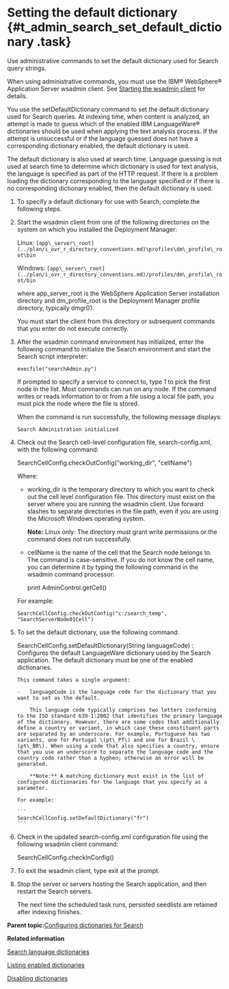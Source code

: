# Setting the default dictionary {#t_admin_search_set_default_dictionary .task}

Use administrative commands to set the default dictionary used for Search query strings.

When using administrative commands, you must use the IBM® WebSphere® Application Server wsadmin client. See [Starting the wsadmin client](t_admin_wsadmin_starting.md) for details.

You use the setDefaultDictionary command to set the default dictionary used for Search queries. At indexing time, when content is analyzed, an attempt is made to guess which of the enabled IBM LanguageWare® dictionaries should be used when applying the text analysis process. If the attempt is unsuccessful or if the language guessed does not have a corresponding dictionary enabled, the default dictionary is used.

The default dictionary is also used at search time. Language guessing is not used at search time to determine which dictionary is used for text analysis, the language is specified as part of the HTTP request. If there is a problem loading the dictionary corresponding to the language specified or if there is no corresponding dictionary enabled, then the default dictionary is used.

1.  To specify a default dictionary for use with Search, complete the following steps.
2.  Start the wsadmin client from one of the following directories on the system on which you installed the Deployment Manager:

    Linux: `[app\_server\_root](../plan/i_ovr_r_directory_conventions.md)\profiles\dm\_profile\_root\bin`

    Windows: `[app\_server\_root](../plan/i_ovr_r_directory_conventions.md)/profiles/dm\_profile\_root/bin`

    where app\_server\_root is the WebSphere Application Server installation directory and dm\_profile\_root is the Deployment Manager profile directory, typically dmgr01.

    You must start the client from this directory or subsequent commands that you enter do not execute correctly.

3.  After the wsadmin command environment has initialized, enter the following command to initialize the Search environment and start the Search script interpreter:

    ```
    execfile("searchAdmin.py")
    ```

    If prompted to specify a service to connect to, type 1 to pick the first node in the list. Most commands can run on any node. If the command writes or reads information to or from a file using a local file path, you must pick the node where the file is stored.

    When the command is run successfully, the following message displays:

    ```
    Search Administration initialized
    ```

4.  Check out the Search cell-level configuration file, search-config.xml, with the following command:

    SearchCellConfig.checkOutConfig\("working\_dir", "cellName"\)

    Where:

    -   working\_dir is the temporary directory to which you want to check out the cell level configuration file. This directory must exist on the server where you are running the wsadmin client. Use forward slashes to separate directories in the file path, even if you are using the Microsoft Windows operating system.

        **Note:** Linux only: The directory must grant write permissions or the command does not run successfully.

    -   cellName is the name of the cell that the Search node belongs to. The command is case-sensitive. If you do not know the cell name, you can determine it by typing the following command in the wsadmin command processor:

        print AdminControl.getCell\(\)

    For example:

    ```
    SearchCellConfig.checkOutConfig("c:/search_temp", "SearchServerNode01Cell")
    ```

5.  To set the default dictionary, use the following command:

    SearchCellConfig.setDefaultDictionary\(String languageCode\)
    :   Configures the default LanguageWare dictionary used by the Search application. The default dictionary must be one of the enabled dictionaries.

        This command takes a single argument:

        -   languageCode is the language code for the dictionary that you want to set as the default.

            This language code typically comprises two letters conforming to the ISO standard 639-1:2002 that identifies the primary language of the dictionary. However, there are some codes that additionally define a country or variant, in which case these constituent parts are separated by an underscore. For example, Portuguese has two variants, one for Portugal \(pt\_PT\) and one for Brazil \(pt\_BR\). When using a code that also specifies a country, ensure that you use an underscore to separate the language code and the country code rather than a hyphen; otherwise an error will be generated.

            **Note:** A matching dictionary must exist in the list of configured dictionaries for the language that you specify as a parameter.

        For example:

        ```
        SearchCellConfig.setDefaultDictionary("fr")
        ```

6.  Check in the updated search-config.xml configuration file using the following wsadmin client command:

    SearchCellConfig.checkInConfig\(\)

7.  To exit the wsadmin client, type exit at the prompt.

8.  Stop the server or servers hosting the Search application, and then restart the Search servers.

    The next time the scheduled task runs, persisted seedlists are retained after indexing finishes.


**Parent topic:**[Configuring dictionaries for Search](../admin/c_admin_search_configure_dictionaries.md)

**Related information**  


[Search language dictionaries](../admin/r_admin_search_dictionaries.md)

[Listing enabled dictionaries](../admin/t_admin_search_list_dictionary.md)

[Disabling dictionaries](../admin/t_admin_search_delete_dictionary.md)

